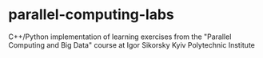 # parallel-computing-labs

C++/Python implementation of learning exercises from the "Parallel Computing and Big Data" course at Igor Sikorsky Kyiv Polytechnic Institute 
